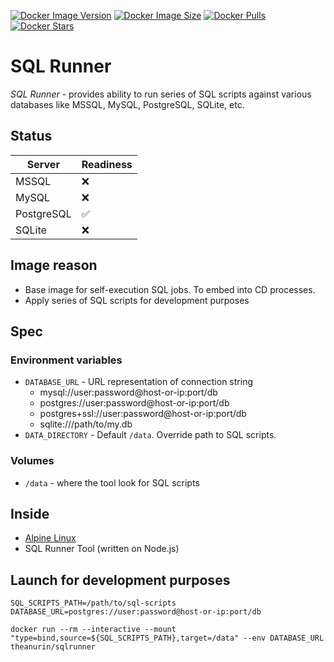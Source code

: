[![Docker Image Version](https://img.shields.io/docker/v/theanurin/sqlrunner?sort=date&label=Version)](https://hub.docker.com/r/theanurin/sqlrunner/tags)
[![Docker Image Size](https://img.shields.io/docker/image-size/theanurin/sqlrunner?label=Image%20Size)](https://hub.docker.com/r/theanurin/sqlrunner/tags)
[![Docker Pulls](https://img.shields.io/docker/pulls/theanurin/sqlrunner?label=Pulls)](https://hub.docker.com/r/theanurin/sqlrunner)
[![Docker Stars](https://img.shields.io/docker/stars/theanurin/sqlrunner?label=Docker%20Stars)](https://hub.docker.com/r/theanurin/sqlrunner)

# SQL Runner

*SQL Runner* - provides ability to run series of SQL scripts against various databases like MSSQL, MySQL, PostgreSQL, SQLite, etc.

## Status

| Server        | Readiness           |
|---------------|---------------------|
| MSSQL         | :x:                 |
| MySQL         | :x:                 |
| PostgreSQL    | :white_check_mark:  |
| SQLite        | :x:                 |

## Image reason

* Base image for self-execution SQL jobs. To embed into CD processes.
* Apply series of SQL scripts for development purposes


## Spec

### Environment variables

* `DATABASE_URL` - URL representation of connection string
	* mysql://user:password@host-or-ip:port/db
	* postgres://user:password@host-or-ip:port/db
	* postgres+ssl://user:password@host-or-ip:port/db
	* sqlite:///path/to/my.db
* `DATA_DIRECTORY` - Default `/data`. Override path to SQL scripts.

### Volumes

* `/data` - where the tool look for SQL scripts


## Inside

* [Alpine Linux](https://www.alpinelinux.org/)
* SQL Runner Tool (written on Node.js)

## Launch for development purposes

```shell
SQL_SCRIPTS_PATH=/path/to/sql-scripts
DATABASE_URL=postgres://user:password@host-or-ip:port/db

docker run --rm --interactive --mount "type=bind,source=${SQL_SCRIPTS_PATH},target=/data" --env DATABASE_URL theanurin/sqlrunner
```
